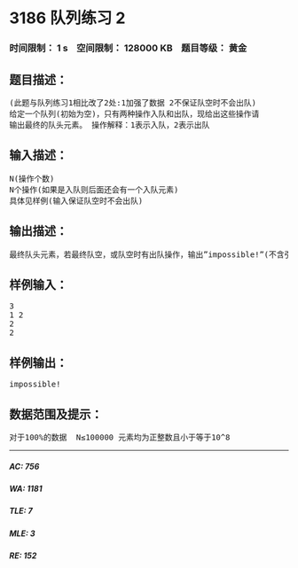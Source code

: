 # 3186 队列练习 2   
### 时间限制： 1 s&nbsp;&nbsp;&nbsp;&nbsp;空间限制： 128000 KB&nbsp;&nbsp;&nbsp;&nbsp;题目等级： 黄金  
## 题目描述：  

<pre>
(此题与队列练习1相比改了2处:1加强了数据 2不保证队空时不会出队)  
给定一个队列(初始为空)，只有两种操作入队和出队，现给出这些操作请  
输出最终的队头元素。 操作解释：1表示入队，2表示出队
</pre>
  
  
## 输入描述：  

<pre>
N(操作个数)  
N个操作(如果是入队则后面还会有一个入队元素)  
具体见样例(输入保证队空时不会出队)
</pre>
  
  
## 输出描述：  

<pre>
最终队头元素，若最终队空，或队空时有出队操作，输出”impossible!”(不含引号)
</pre>
  
  
## 样例输入：  

<pre>
3  
1 2  
2  
2
</pre>
  
  
## 样例输出：  

<pre>
impossible!
</pre>
  
  
## 数据范围及提示：  

<pre>
对于100%的数据  N≤100000 元素均为正整数且小于等于10^8
</pre>
  
  
***  

##### AC: 756  
##### WA: 1181  
##### TLE: 7  
##### MLE: 3  
##### RE: 152  
